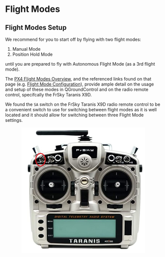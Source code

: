 # Flight Modes

## Flight Modes Setup

We recommend for you to start off by flying with two flight modes:

 1. Manual Mode
 2. Position Hold Mode

until you are prepared to fly with Autonomous Flight Mode
(as a 3rd flight mode).

The [PX4 Flight Modes Overview](https://docs.px4.io/master/en/getting_started/flight_modes.html),
and the referenced links found on that page
(e.g. [Flight Mode Configuration](https://docs.px4.io/master/en/config/flight_mode.html)),
provide ample detail on the usage and setup of these modes in QGroundControl and on
the radio remote control, specifcally the FrSky Taranis X9D.


We found the `SA` switch on the FrSky Taranis X9D radio remote control
to be a convenient switch to use for switching between flight modes as it
is well located and it should allow for switching between three
Flight Mode settings.

<p align="center">
<kbd>
  <img src="../../img/setup/taranis_x9d_SA_switch.jpg" width=400>
</kbd>
</p>